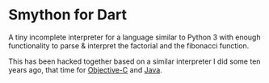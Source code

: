 Smython for Dart
================

A tiny incomplete interpreter for a language similar to Python 3 with enough
functionality to parse & interpret the factorial and the fibonacci function.

This has been hacked together based on a similar interpreter I did some
ten years ago, that time for [Objective-C](https://github.com/sma/Pyphon)
and [Java](https://github.com/sma/smython3).
